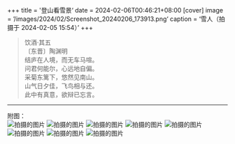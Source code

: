 +++
title = '登山看雪景‘
date = 2024-02-06T00:46:21+08:00
[cover]
image = ’/images/2024/02/Screenshot_20240206_173913.png‘
caption = ‘雪人（拍摄于 2024-02-05 15:54）’
+++
> 饮酒·其五  
〔东晋〕陶渊明  
结庐在人境，而无车马喧。  
问君何能尔，心远地自偏。  
采菊东篱下，悠然见南山。  
山气日夕佳，飞鸟相与还。  
此中有真意，欲辩已忘言。
---
附图：  
![拍摄的图片](/images/2024/02/PXL_20240205_160629388.MV.jpg "拍摄于 2024-02-05 16:06 ")
![拍摄的图片](/images/2024/02/IMG_20240205_160818.jpg "拍摄于 2024-02-05 16:08 ")
![拍摄的图片](/images/2024/02/PXL_20240205_165827430.jpg "拍摄于 2024-02-05 16:58 ")
![拍摄的图片](/images/2024/02/PXL_20240205_170504143.MV.jpg "拍摄于 2024-02-05 17:05 ")
![拍摄的图片](/images/2024/02/IMG_20240205_172001.jpg "拍摄于 2024-02-05 17:20 ")
![拍摄的图片](/images/2024/02/IMG_20240205_174704.jpg "拍摄于 2024-02-05 17:47 ")
![拍摄的图片](/images/2024/02/photo_2024-02-06_17-44-40.jpg "拍摄于 2024-02-05 17:47 ")
![拍摄的图片](/images/2024/02/photo_2024-02-06_17-44-39.jpg "拍摄于 2024-02-05 17:48 ")